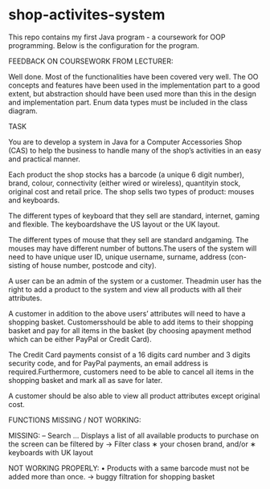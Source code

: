 # shop-activites-system
This repo contains my first Java program - a coursework for OOP programming. Below is the configuration for the program.


FEEDBACK ON COURSEWORK FROM LECTURER:

Well done. Most of the functionalities have been covered very well. The OO concepts and features have been used in the implementation part to a good extent, but abstraction should have been used more than this in the design and implementation part. Enum data types must be included in the class diagram. 

TASK

You are to develop a system in Java for a Computer Accessories Shop (CAS) to help the business to handle many of the shop’s activities in an easy and practical manner.

Each product the shop stocks has a barcode (a unique 6 digit number), brand, colour, connectivity (either wired or wireless), quantityin stock, original cost and retail price.  The shop sells two types of product:  mouses and keyboards. 

The different types of keyboard that they sell are standard, internet, gaming and flexible. The keyboardshave the US layout or the UK layout. 

The different types of mouse that they sell are standard andgaming. The mouses may have different number of buttons.The users of the system will need to have unique user ID, unique username, surname, address (con-sisting of house number, postcode and city). 

A user can be an admin of the system or a customer. Theadmin user has the right to add a product to the system and view all products with all their attributes. 

A customer in addition to the above users’ attributes will need to have a shopping basket.  Customersshould be able to add items to their shopping basket and pay for all items in the basket (by choosing apayment method which can be either PayPal or Credit Card). 

The Credit Card payments consist of a 16 digits card number and 3 digits security code, and for PayPal payments, an email address is required.Furthermore, customers need to be able to cancel all items in the shopping basket and mark all as save for later. 

A customer should be also able to view all product attributes except original cost.

FUNCTIONS MISSING / NOT WORKING: 

MISSING:
– Search ... Displays a list of all available products to purchase on the screen can be filtered
by → Filter class
    ∗ your chosen brand, and/or
    ∗ keyboards with UK layout

NOT WORKING PROPERLY:
  • Products with a same barcode must not be added more than once. → buggy filtration for shopping
basket

